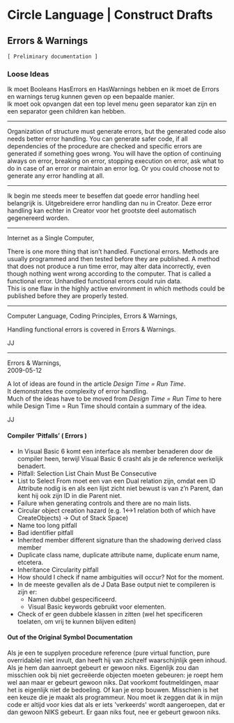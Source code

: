 ﻿Circle Language | Construct Drafts 
==================================

Errors & Warnings
-----------------

`[ Preliminary documentation ]`

### Loose Ideas

Ik moet Booleans HasErrors en HasWarnings hebben en ik moet de Errors en warnings terug kunnen geven op een bepaalde manier.  
Ik moet ook opvangen dat een top level menu geen separator kan zijn en een separator geen children kan hebben.

-----

Organization of structure must generate errors, but the generated code also needs better error handling. You can generate safer code, if all dependencies of the procedure are checked and specific errors are generated if something goes wrong. You will have the option of continuing always on error, breaking on error, stopping execution on error, ask what to do in case of an error or maintain an error log. Or you could choose not to generate any error handling at all.

-----

Ik begin me steeds meer te beseffen dat goede error handling heel belangrijk is. Uitgebreidere error handling dan nu in Creator. Deze error handling kan echter in Creator voor het grootste deel automatisch gegenereerd worden.

-----

Internet as a Single Computer,

There is one more thing that isn’t handled. Functional errors. Methods are usually programmed and then tested before they are published. A method that does not produce a run time error, may alter data incorrectly, even though nothing went wrong according to the computer. That is called a functional error. Unhandled functional errors could ruin data.  
This is one flaw in the highly active environment in which methods could be published before they are properly tested.

-----

Computer Language, Coding Principles, Errors & Warnings,

Handling functional errors is covered in Errors & Warnings.

JJ

-----

Errors & Warnings,  
2009-05-12

A lot of ideas are found in the article *Design Time = Run Time*.  
It demonstrates the complexity of error handling.  
Much of the ideas have to be moved from *Design Time = Run Time* to here while Design Time = Run Time should contain a summary of the idea.

JJ

#### Compiler ‘Pitfalls’ ( Errors )

- In Visual Basic 6 komt een interface als member benaderen door de compiler heen, terwijl Visual Basic 6 crasht als je de reference werkelijk benadert.
- Pitfall: Selection List Chain Must Be Consecutive
- List to Select From moet een van een Dual relation zijn, omdat een ID Attribute nodig is en als een lijst zicht niet bewust is van z’n Parent, dan kent hij ook zijn ID in die Parent niet.
- Failure when generating controls and there are no main lists.
- Circular object creation hazard (e.g. 1<->1 relation both of which have CreateObjects) -> Out of Stack Space)
- Name too long pitfall
- Bad identifier pitfall
- Inherited member different signature than the shadowing derived class member
- Duplicate class name, duplicate attribute name, duplicate enum name, etcetera.
- Inheritance Circularity pitfall
- How should I check if name ambiguities will occur? Not for the moment.
- In de meeste gevallen als de J Data Base output niet te compileren is zijn er:
    - Namen dubbel gespecificeerd.
    - Visual Basic keywords gebruikt voor elementen.
- Check of er geen dubbele klassen in zitten (wel het specificeren toelaten, om vrij te kunnen blijven editen)

#### Out of the Original Symbol Documentation

Als je een te supplyen procedure reference (pure virtual function, pure overridable) niet invult, dan heeft hij van zichzelf waarschijnlijk geen inhoud. Als je hem dan aanroept gebeurt er gewoon niks. Eigenlijk zou dan misschien ook bij niet gecreëerde objecten moeten gebeuren: je roept hem wel aan maar er gebeurt gewoon niks. Dat voorkomt foutmeldingen, maar het is eigenlijk niet de bedoeling. Of kan je erop bouwen. Misschien is het een keuze die je maakt als programmeur. Nou moet ik zeggen dat ik in mijn code er altijd voor kies dat als er iets 'verkeerds' wordt aangeroepen, dat er dan gewoon NIKS gebeurt. Er gaan niks fout, nee er gebeurt gewoon niks.